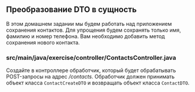 ## Преобразование DTO в сущность

В этом домашнем задании мы будем работать над приложением сохранения 
контактов. Для упрощения будем сохранять только имя, фамилию и номер телефона. 
Вам необходимо добавить метод сохранения нового контакта.

### src/main/java/exercise/controller/ContactsController.java

Создайте в контроллере обработчик, который будет обрабатывать POST-запросы на 
адрес */contacts*. Обработчик должен принимать объект класса `ContactCreateDTO` и 
возвращать объект класса `ContactDTO`.
